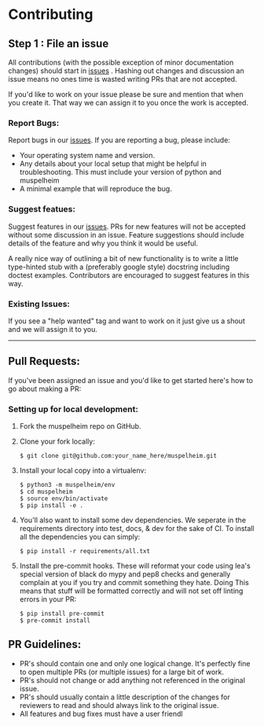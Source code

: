 # Contributing

## Step 1 : File an issue

All contributions (with the possible exception of minor documentation
changes) should start in [issues][] . Hashing out changes and discussion
an issue means no ones time is wasted writing PRs that are not accepted.

If you'd like to work on your issue please be sure and mention that when
you create it. That way we can assign it to you once the work is
accepted.

### Report Bugs:

Report bugs in our [issues][]. If you are reporting a bug, please
include:

-   Your operating system name and version.
-   Any details about your local setup that might be helpful in
    troubleshooting. This must include your version of python and
    muspelheim
-   A minimal example that will reproduce the bug.

### Suggest featues:

Suggest features in our [issues][]. PRs for new features will not be
accepted without some discussion in an issue. Feature suggestions should
include details of the feature and why you think it would be useful.

A really nice way of outlining a bit of new functionality is to write a
little type-hinted stub with a (preferably google style) docstring
including doctest examples. Contributors are encouraged to suggest
features in this way.

### Existing Issues:


If you see a "help wanted" tag and want to work on it just give us a
shout and we will assign it to you.

---

## Pull Requests:

If you've been assigned an issue and you'd like to get started here's
how to go about making a PR:

### Setting up for local development:

1.  Fork the muspelheim repo on GitHub.

2.  Clone your fork locally:

        $ git clone git@github.com:your_name_here/muspelheim.git

3.  Install your local copy into a virtualenv:

        $ python3 -m muspelheim/env
        $ cd muspelheim
        $ source env/bin/activate
        $ pip install -e .

4.  You'll also want to install some dev dependencies. We seperate in
    the requirements directory into test, docs, & dev for the sake of
    CI. To install all the dependencies you can simply:

        $ pip install -r requirements/all.txt

5.  Install the pre-commit hooks. These will reformat your code using
    lea's special version of black do mypy and pep8 checks and generally
    complain at you if you try and commit something they hate. Doing
    This means that stuff will be formatted correctly and will not set
    off linting errors in your PR:

        $ pip install pre-commit
        $ pre-commit install

## PR Guidelines:


-   PR's should contain one and only one logical change. It's perfectly
    fine to open multiple PRs (or multiple issues) for a large bit of
    work.
-   PR's should not change or add anything not referenced in the
    original issue.
-   PR's should usually contain a little description of the changes for
    reviewers to read and should always link to the original issue.
-   All features and bug fixes must have a user friendl

  [issues]: https://github.com/leaprovenzano/muspelheim/issues

